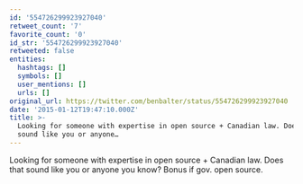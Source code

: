 ```yaml
---
id: '554726299923927040'
retweet_count: '7'
favorite_count: '0'
id_str: '554726299923927040'
retweeted: false
entities:
  hashtags: []
  symbols: []
  user_mentions: []
  urls: []
original_url: https://twitter.com/benbalter/status/554726299923927040
date: '2015-01-12T19:47:10.000Z'
title: >-
  Looking for someone with expertise in open source + Canadian law. Does that
  sound like you or anyone…
---
```


Looking for someone with expertise in open source + Canadian law. Does that sound like you or anyone you know? Bonus if gov. open source.